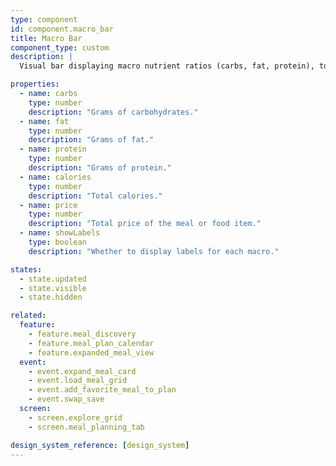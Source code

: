 ```yaml
---
type: component
id: component.macro_bar
title: Macro Bar
component_type: custom
description: |
  Visual bar displaying macro nutrient ratios (carbs, fat, protein), total calories, and price for a meal, day, or plan. Used in meal cards, calendar, and expanded views.

properties:
  - name: carbs
    type: number
    description: "Grams of carbohydrates."
  - name: fat
    type: number
    description: "Grams of fat."
  - name: protein
    type: number
    description: "Grams of protein."
  - name: calories
    type: number
    description: "Total calories."
  - name: price
    type: number
    description: "Total price of the meal or food item."
  - name: showLabels
    type: boolean
    description: "Whether to display labels for each macro."

states:
  - state.updated
  - state.visible
  - state.hidden

related:
  feature:
    - feature.meal_discovery
    - feature.meal_plan_calendar
    - feature.expanded_meal_view
  event:
    - event.expand_meal_card
    - event.load_meal_grid
    - event.add_favorite_meal_to_plan
    - event.swap_save
  screen:
    - screen.explore_grid
    - screen.meal_planning_tab

design_system_reference: [design_system]
---
```

